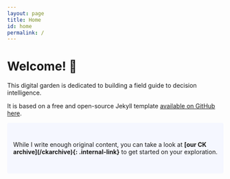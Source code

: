 ```yaml
---
layout: page
title: Home
id: home
permalink: /
---
```


# Welcome! 🌱

This digital garden is dedicated to building a field guide to decision intelligence.

It is based on a free and open-source Jekyll template [available on GitHub here](https://github.com/maximevaillancourt/digital-garden-jekyll-template).

<p style="padding: 3em 1em; background: #f5f7ff; border-radius: 4px;">
  While I write enough original content, you can take a look at <span style="font-weight: bold">[our CK archive](/ckarchive){: .internal-link}</span> to get started on your exploration.
</p>

<style>
  .wrapper {
    max-width: 46em;
  }
</style>
